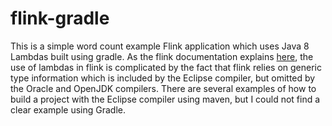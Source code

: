 # flink-gradle
This is a simple word count example Flink application which uses Java 8 Lambdas built using gradle. As the flink documentation explains [here](https://ci.apache.org/projects/flink/flink-docs-release-1.2/dev/java8.html#compiler-limitations), the use of lambdas in flink is complicated by the fact that flink relies on generic type information which is included by the Eclipse compiler, but omitted by the Oracle and OpenJDK compilers. There are several examples of how to build a project with the Eclipse compiler using maven, but I could not find a clear example using Gradle.
